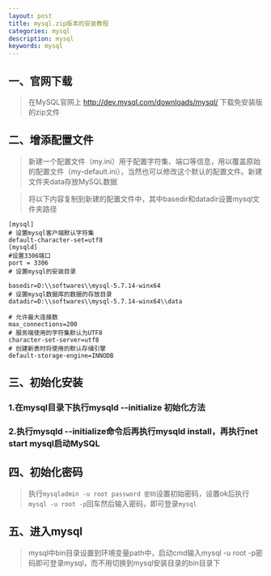 ```yaml
---
layout: post
title: mysql.zip版本的安装教程
categories: mysql
description: mysql
keywords: mysql
---
```



## 一、官网下载

>在MySQL官网上 <http://dev.mysql.com/downloads/mysql/> 下载免安装版的zip文件

## 二、增添配置文件

>新建一个配置文件（my.ini）用于配置字符集、端口等信息，用以覆盖原始的配置文件（my-default.ini），当然也可以修改这个默认的配置文件。新建文件夹data存放MySQL数据

>将以下内容复制到新建的配置文件中，其中basedir和datadir设置mysql文件夹路径

````
[mysql]
# 设置mysql客户端默认字符集
default-character-set=utf8 
[mysqld]
#设置3306端口
port = 3306 
# 设置mysql的安装目录

basedir=D:\\softwares\\mysql-5.7.14-winx64
# 设置mysql数据库的数据的存放目录
datadir=D:\\softwares\\mysql-5.7.14-winx64\\data

# 允许最大连接数
max_connections=200
# 服务端使用的字符集默认为UTF8
character-set-server=utf8
# 创建新表时将使用的默认存储引擎
default-storage-engine=INNODB
````

## 三、初始化安装

### 1.在mysql目录下执行mysqld --initialize 初始化方法
### 2.执行mysqld --initialize命令后再执行mysqld install，再执行net start mysql启动MySQL

## 四、初始化密码

>执行`mysqladmin -u root password 密码`设置初始密码，设置ok后执行`mysql -u root -p`回车然后输入密码，即可登录`mysql`


## 五、进入mysql

>mysql中bin目录设置到环境变量path中，启动cmd输入mysql -u root -p密码即可登录mysql，而不用切换到mysql安装目录的bin目录下